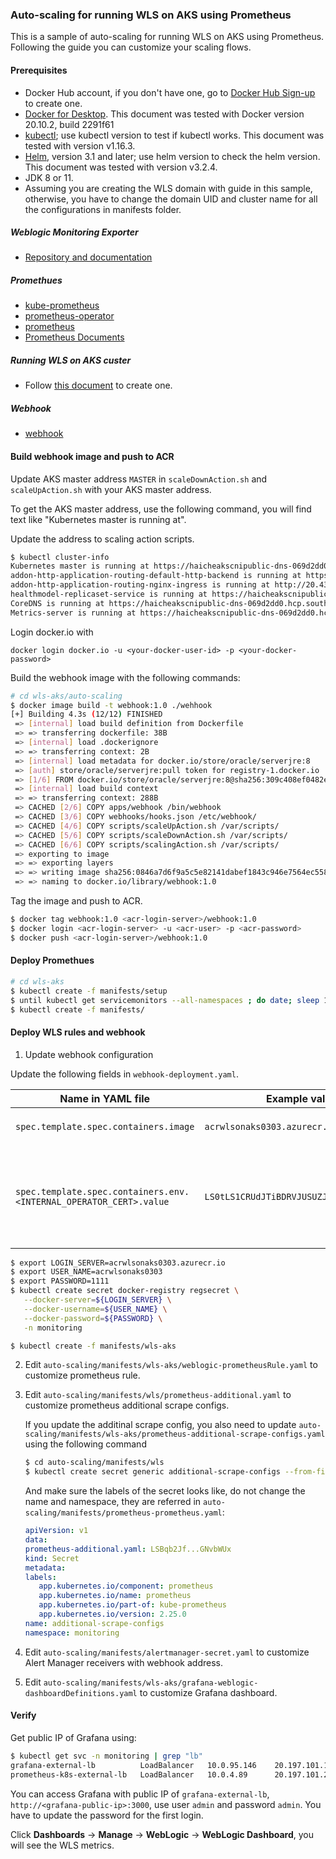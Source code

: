 ### Auto-scaling for running WLS on AKS using Prometheus
This is a sample of auto-scaling for running WLS on AKS using Prometheus. 
Following the guide you can customize your scaling flows.

#### Prerequisites

- Docker Hub account, if you don't have one, go to [Docker Hub Sign-up](https://hub.docker.com/) to create one.
- [Docker for Desktop](https://www.docker.com/products/docker-desktop). This document was tested with Docker version 20.10.2, build 2291f61
- [kubectl](https://kubernetes-io-vnext-staging.netlify.com/docs/tasks/tools/install-kubectl/); use kubectl version to test if kubectl works. This document was tested with version v1.16.3.
- [Helm](https://helm.sh/docs/intro/install/), version 3.1 and later; use helm version to check the helm version. This document was tested with version v3.2.4.
- JDK 8 or 11.
- Assuming you are creating the WLS domain with guide in this sample, otherwise, you have to change the domain UID and cluster name for all the configurations in manifests folder.

##### Weblogic Monitoring Exporter

- [Repository and documentation](https://github.com/oracle/weblogic-monitoring-exporter)

##### Promethues

- [kube-prometheus](https://github.com/prometheus-operator/kube-prometheus)
- [prometheus-operator](https://github.com/prometheus-operator/prometheus-operator)
- [prometheus](https://github.com/prometheus/prometheus)
- [Prometheus Documents](https://prometheus.io/)

##### Running WLS on AKS custer

- Follow [this document](wls-aks/README.md) to create one.

##### Webhook

- [webhook](https://github.com/adnanh/webhook/)

#### Build webhook image and push to ACR

Update AKS master address `MASTER` in `scaleDownAction.sh` and `scaleUpAction.sh` with your AKS master address.

To get the AKS master address, use the following command, you will find text like "Kubernetes master is running at". 

Update the address to scaling action scripts. 

```bash
$ kubectl cluster-info
Kubernetes master is running at https://haicheakscnipublic-dns-069d2dd0.hcp.southeastasia.azmk8s.io:443
addon-http-application-routing-default-http-backend is running at https://haicheakscnipublic-dns-069d2dd0.hcp.southeastasia.azmk8s.io:443/api/v1/namespaces/kube-system/services/addon-http-application-routing-default-http-backend/proxy
addon-http-application-routing-nginx-ingress is running at http://20.43.183.246:80 http://20.43.183.246:443
healthmodel-replicaset-service is running at https://haicheakscnipublic-dns-069d2dd0.hcp.southeastasia.azmk8s.io:443/api/v1/namespaces/kube-system/services/healthmodel-replicaset-service/proxy
CoreDNS is running at https://haicheakscnipublic-dns-069d2dd0.hcp.southeastasia.azmk8s.io:443/api/v1/namespaces/kube-system/services/kube-dns:dns/proxy
Metrics-server is running at https://haicheakscnipublic-dns-069d2dd0.hcp.southeastasia.azmk8s.io:443/api/v1/namespaces/kube-system/services/https:metrics-server:/proxy
```

Login docker.io with 

`docker login docker.io -u <your-docker-user-id> -p <your-docker-password>`

Build the webhook image with the following commands:

```bash
# cd wls-aks/auto-scaling
$ docker image build -t webhook:1.0 ./wehhook
[+] Building 4.3s (12/12) FINISHED                                                                                                                     
 => [internal] load build definition from Dockerfile                                                                                              0.1s
 => => transferring dockerfile: 38B                                                                                                               0.0s
 => [internal] load .dockerignore                                                                                                                 0.0s
 => => transferring context: 2B                                                                                                                   0.0s
 => [internal] load metadata for docker.io/store/oracle/serverjre:8                                                                               4.0s
 => [auth] store/oracle/serverjre:pull token for registry-1.docker.io                                                                             0.0s
 => [1/6] FROM docker.io/store/oracle/serverjre:8@sha256:309c408ef0482e119ee838923a2caf016d12732c47a3bc291e81d020bbf5846b                         0.0s
 => [internal] load build context                                                                                                                 0.1s
 => => transferring context: 288B                                                                                                                 0.1s
 => CACHED [2/6] COPY apps/webhook /bin/webhook                                                                                                   0.0s
 => CACHED [3/6] COPY webhooks/hooks.json /etc/webhook/                                                                                           0.0s
 => CACHED [4/6] COPY scripts/scaleUpAction.sh /var/scripts/                                                                                      0.0s
 => CACHED [5/6] COPY scripts/scaleDownAction.sh /var/scripts/                                                                                    0.0s
 => CACHED [6/6] COPY scripts/scalingAction.sh /var/scripts/                                                                                      0.0s
 => exporting to image                                                                                                                            0.0s
 => => exporting layers                                                                                                                           0.0s
 => => writing image sha256:0846a7d6f9a5c5e82141dabef1843c946e7564ec558797e5593523082321caca                                                      0.0s
 => => naming to docker.io/library/webhook:1.0  
```

Tag the image and push to ACR.

```bash
$ docker tag webhook:1.0 <acr-login-server>/webhook:1.0
$ docker login <acr-login-server> -u <acr-user> -p <acr-password>
$ docker push <acr-login-server>/webhook:1.0
```

#### Deploy Promethues

```bash
# cd wls-aks
$ kubectl create -f manifests/setup
$ until kubectl get servicemonitors --all-namespaces ; do date; sleep 1; echo ""; done
$ kubectl create -f manifests/
```

#### Deploy WLS rules and webhook

1. Update webhook configuration

Update the following fields in `webhook-deployment.yaml`. 

| Name in YAML file | Example value | Notes |
|-------------------|---------------|-------|
| `spec.template.spec.containers.image` | `acrwlsonaks0303.azurecr.io/webhook:1.6` | Must be the same with `<acr-login-server>/webhook:1.0` |
| `spec.template.spec.containers.env.<INTERNAL_OPERATOR_CERT>.value` | `LS0tLS1CRUdJTiBDRVJUSUZJQ0FURS0tL` | Must be the same value of `internalOperatorCert` from output of `kubectl describe configmap weblogic-operator-cm -n sample-weblogic-operator-ns` |

```bash
$ export LOGIN_SERVER=acrwlsonaks0303.azurecr.io
$ export USER_NAME=acrwlsonaks0303
$ export PASSWORD=1111
$ kubectl create secret docker-registry regsecret \
   --docker-server=${LOGIN_SERVER} \
   --docker-username=${USER_NAME} \
   --docker-password=${PASSWORD} \
   -n monitoring

$ kubectl create -f manifests/wls-aks
```
2. Edit `auto-scaling/manifests/wls-aks/weblogic-prometheusRule.yaml` to customize prometheus rule.

3. Edit `auto-scaling/manifests/wls/prometheus-additional.yaml` to customize prometheus additional scrape configs.
    
   If you update the additinal scrape config, you also need to update `auto-scaling/manifests/wls-aks/prometheus-additional-scrape-configs.yaml` using the following command

   ```bash
   $ cd auto-scaling/manifests/wls
   $ kubectl create secret generic additional-scrape-configs --from-file=prometheus-additional.yaml --dry-run=client -oyaml > ../wls-aks/prometheus-additional-scrape-configs.yaml
   ```

   And make sure the labels of the secret looks like, do not change the name and namespace, they are referred in `auto-scaling/manifests/prometheus-prometheus.yaml`:

   ```yaml
   apiVersion: v1
   data:
   prometheus-additional.yaml: LSBqb2Jf...GNvbWUx
   kind: Secret
   metadata:
   labels:
      app.kubernetes.io/component: prometheus
      app.kubernetes.io/name: prometheus
      app.kubernetes.io/part-of: kube-prometheus
      app.kubernetes.io/version: 2.25.0
   name: additional-scrape-configs
   namespace: monitoring
   ```
4. Edit `auto-scaling/manifests/alertmanager-secret.yaml` to customize Alert Manager receivers with webhook address.

5. Edit `auto-scaling/manifests/wls-aks/grafana-weblogic-dashboardDefinitions.yaml` to customize Grafana dashboard.

#### Verify 

Get public IP of Grafana using:

```bash
$ kubectl get svc -n monitoring | grep "lb"
grafana-external-lb          LoadBalancer   10.0.95.146    20.197.101.160   3000:32280/TCP               115m
prometheus-k8s-external-lb   LoadBalancer   10.0.4.89      20.197.101.235   9090:31360/TCP               115m
```

You can access Grafana with public IP of `grafana-external-lb`, `http://<grafana-public-ip>:3000`, use user `admin` and password `admin`. You have to update the password for the first login.

Click **Dashboards** -> **Manage** -> **WebLogic** -> **WebLogic Dashboard**, you will see the WLS metrics.




